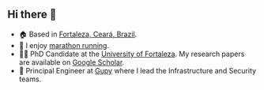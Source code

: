 ## Hi there 👋

- 🏠 Based in [Fortaleza, Ceará, Brazil](https://maps.app.goo.gl/Ln2ZtGSqCxy5Qqs56).
- 🏃 I enjoy [marathon running](https://www.strava.com/athletes/5398451).
- 👨‍🎓 PhD Candidate at the [University of Fortaleza](https://unifor.br). My research papers are available on [Google Scholar](https://scholar.google.com/citations?user=VRKgEU4AAAAJ&hl=en).
- 🔭 Principal Engineer at [Gupy](https://gupy.io) where I lead the Infrastructure and Security teams.
